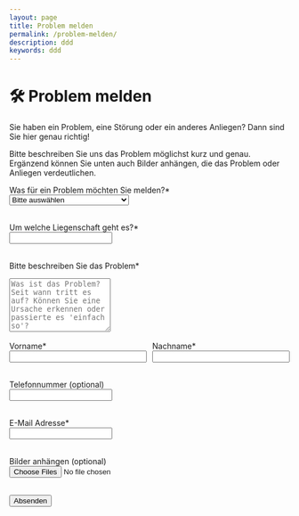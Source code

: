 ```yaml
---
layout: page
title: Problem melden
permalink: /problem-melden/
description: ddd
keywords: ddd
---
```


<h1>🛠️ Problem melden</h1>

<p>Sie haben ein Problem, eine Störung oder ein anderes Anliegen? Dann sind Sie hier genau richtig!</p>

<p>Bitte beschreiben Sie uns das Problem möglichst kurz und genau. Ergänzend können Sie unten auch Bilder anhängen, die das Problem oder Anliegen verdeutlichen.</p>

<form action="problem-melden.php" method="post" enctype="multipart/form-data">

  <label for="problemArt">Was für ein Problem möchten Sie melden?*</label><br>
  <select name="problemArt" id="problemArt" required>
    <option value="" disabled selected>Bitte auswählen</option>
    <option value="Elektrik">Elektrik</option>
    <option value="Heizungsstörung">Heizungsstörung</option>
    <option value="Müll vor der Haustür oder im Hof">Müll vor der Haustür oder im Hof</option>
    <option value="Wasserschaden">Wasserschaden</option>
    <option value="Zugeparkte Einfahrt">Zugeparkte Einfahrt</option>
    <option value="Sonstiges">Sonstiges</option>
  </select><br><br>

  <label for="liegenschaft">Um welche Liegenschaft geht es?*</label><br>
  <input type="text" name="liegenschaft" id="liegenschaft" required><br><br>

  <label for="beschreibung">Bitte beschreiben Sie das Problem*</label><br>
  <textarea name="beschreibung" id="beschreibung" rows="6" placeholder="Was ist das Problem? Seit wann tritt es auf? Können Sie eine Ursache erkennen oder passierte es 'einfach so'?" required></textarea><br><br>

  <div style="display: flex; gap: 10px; flex-wrap: wrap;">
  <div style="flex: 1; min-width: 120px;">
    <label for="vorname">Vorname*</label><br>
    <input type="text" name="vorname" id="vorname" required style="width: 100%;">
  </div>
  <div style="flex: 1; min-width: 120px;">
    <label for="nachname">Nachname*</label><br>
    <input type="text" name="nachname" id="nachname" required style="width: 100%;">
  </div>
</div><br>

  <label for="telefon">Telefonnummer (optional)</label><br>
  <input type="text" name="telefon" id="telefon"><br><br>

  <label for="email">E-Mail Adresse*</label><br>
  <input type="email" name="email" id="email" required><br><br>

  <label for="bilder">Bilder anhängen (optional)</label><br>
  <input type="file" name="bilder[]" id="bilder" accept="image/*" multiple><br><br>

  <button type="submit">Absenden</button>

</form>
